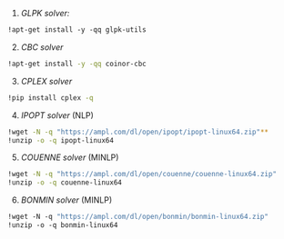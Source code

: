 1.  _GLPK solver:_
```bash
!apt-get install -y -qq glpk-utils
```

2. _CBC solver_
```bash
!apt-get install -y -qq coinor-cbc
```

3. _CPLEX solver_
```bash
!pip install cplex -q
```

4.  _IPOPT solver_ (NLP)
```bash
!wget -N -q "https://ampl.com/dl/open/ipopt/ipopt-linux64.zip"**    
!unzip -o -q ipopt-linux64
```
    
5.  _COUENNE solver_ (MINLP)
```bash
!wget -N -q "https://ampl.com/dl/open/couenne/couenne-linux64.zip" 
!unzip -o -q couenne-linux64
```
    
6.  _BONMIN solver_ (MINLP)
```bash
!wget -N -q "https://ampl.com/dl/open/bonmin/bonmin-linux64.zip"
!unzip -o -q bonmin-linux64
```